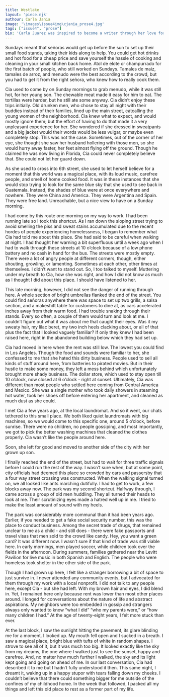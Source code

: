 ```yaml
---
title: Westlake
layout: 'piece.njk'
authour: Carla Jania
image: '\images\issue4img\cjania_prose4.jpg'
tags: ["issue4", "prose"]
bio: 'Carla Juarez was inspired to become a writer through her love for music, particularly The Beatles and Bob Dylan. She shares a passion for fashion and rivers with her mom, who immigrated to the United States as a young girl. Once settled in Los Angeles, she had a son and Carla, and everyday worked so hard to give them a better life. Carla is a first generation college graduate, from UCLA with a BA in English Literature and a Music History minor. She continues to feed her love for books by attending poetry readings, open mics, and reading voraciously. She writes because she believes that stories have the power to connect strangers on a basic human level. She also hopes to share her culture and stories of the past with a new emerging generation.'
---
```


Sundays meant that señoras would get up before the sun to set up their small food stands, taking their kids along to help. You could get hot drinks and hot food for a cheap price and save yourself the hassle of cooking and cleaning in your small kitchen back home. Atol de elote or champurrado for the first batch of people, who still worked on Sundays. Tamales de maiz, tamales de arroz, and menudo were the best according to the crowd, but you had to get it from the right señora, who knew how to really cook them.

Cia used to come by on Sunday mornings to grab menudo, while it was still hot, for her young son. The chewable meat made it easy for him to eat. The tortillas were harder, but he still ate some anyway. Cia didn’t enjoy these trips initially. Old drunken men, who chose to stay all night with their buddies instead of their families, lined up the main street, catcalling the young women of the neighborhood. Cia knew what to expect, and would mostly ignore them; but the effort of having to do that made it a very unpleasant experience for her. She wondered if she dressed in sweatpants and a big jacket would their words would be less vulgar, or maybe even completely stop. This was not the case. Sometimes, out of the corner of her eye, she thought she saw her husband hollering with those men, so she would hurry away faster, her feet almost flying off the ground. Though he claimed he was now living in Florida, Cia could never completely believe that. She could not let her guard down.

As she used to cross into 6th street, she used to let herself believe for a moment that this world was a magical place, with its loud music, carefree people, and smell of home cooked food. It was in these instances that she would stop trying to look for the same blue sky that she used to see back in Guatemala. Instead, the shades of blue were at once everywhere and nowhere. They were China and America. They were Argentina and Spain. They were free land. Unreachable, but a nice view to have on a Sunday morning.

I had come by this route one morning on my way to work. I had been running late so I took this shortcut. As I ran down the sloping street trying to avoid smelling the piss and sweat stains accumulated due to the recent hordes of people experiencing homelessness, I began to remember what Cia had told me about this place. She had said to be careful when walking at night. I had thought her warning a bit superfluous until a week ago when I had to walk through these streets at 10 o’clock because of a low phone battery and no cash in hand for the bus. The streets were mostly empty. There were a lot of angry people at different corners, though, either shouting, growling, or lamenting. Sometimes at each other, other times at themselves. I didn’t want to stand out. So, I too talked to myself. Muttering under my breath to Cia, how she was right, and how I did not know as much as I thought I did about this place. I should have listened to her.

This late morning, however, I did not see the danger of running through here. A whole section of bright umbrellas flanked the end of the street. You could find señoras anywhere there was space to set up two grills, a salsa section, and a makeshift table for customers to dine at, as cars accelerated inches away from their warm food. I had trouble snaking through their stands. Every so often, a couple of them would turn and look at me. I couldn’t figure out what it was about me that caught their eyes. Was it my sweaty hair, my lilac beret, my two inch heels clacking about, or all of that plus the fact that I looked vaguely familiar? If only they knew I had been raised here, right in the abandoned building below which they had set up.

Cia had moved in here when the rent was still low. The lowest you could find in Los Angeles. Though the food and sounds were familiar to her, she confessed to me that she hated this dirty business. People used to sell all kinds of stuff around here, from batteries to pirated movies. But in their hustle to make some money, they left a mess behind which unfortunately brought more shady business. The dollar store, which used to stay open till 10 o’clock, now closed at 6 o’clock - right at sunset. Ultimately, Cia was different than most people who settled here coming from Central America and Mexico. She was a single mother who took daily showers in steaming hot water, took her shoes off before entering her apartment, and cleaned as much dust as she could.

I met Cia a few years ago, at the local laundromat. And so it went, our chats tethered to this small place. We both liked quiet laundromats with big machines, so we would come to this specific one, around 5 o’clock, before sunrise. There were no children, no people gossiping, and most importantly, we got to pick the better washing machines that cleaned the clothes properly. Cia wasn’t like the people around here.

Soon, she left for good and moved to another side of the city with her grown up son.

I finally reached the end of the street, but had to wait for three traffic signals before I could run the rest of the way. I wasn’t sure when, but at some point, city officials had deemed this place so crowded by cars and passersby that a four way street crossing was constructed. When the walking signal turned on, we all looked like ants marching dutifully. I had to get to work, a few blocks away now. The park was my second shortcut. Halfway through, I came across a group of old men huddling. They all turned their heads to look at me. Their scrutinizing eyes made a hatred well up in me. I tried to make the least amount of sound with my heels.

The park was considerably more communal than it had been years ago. Earlier, if you needed to get a fake social security number, this was the place to conduct business. Among the secret trade of drugs, that remained unclear to me as a child - and still does - there were fake passports and travel visas that men sold to the crowd like candy. Hey, you want a green card? It was different now. I wasn’t sure if that kind of trade was still viable here. In early mornings, men played soccer, while children took over the fields in the afternoon. During summers, families gathered near the Levitt Pavilion for live music in both Spanish and English. The people who were homeless took shelter in the other side of the park.

Though I had grown up here, I felt like a stranger borrowing a bit of space to just survive in. I never attended any community events, but I advocated for them through my work with a local nonprofit. I did not talk to any people here, except Cia - but she had left. With my brown hair and eyes, I did blend in. Yet, I remained here only because rent was lower than most other places around. I longed for conversations about the nature of life and abstract aspirations. My neighbors were too embedded in gossip and strangers always only wanted to know “what I did” “who my parents were,” or “how many children I had.” At the age of twenty-eight years, I felt more stuck than ever.

At the last block, I saw the sunlight hitting the pavement, its glare blinding me for a moment. I looked up. My mouth fell open and I sucked in a breath. I saw a magical place, bright blue with tufts of white in random shapes. I strove to see all of it, but it was much too big. It looked exactly like the sky from my dreams, the one where I walked just to see the sunset, happy and carefree. And, no matter how much further I walked, the sky and its light kept going and going on ahead of me. In our last conversation, Cia had described it to me but I hadn’t fully understood it then. This same night, I dreamt it, waking up in a happy stupor with tears falling down my cheeks. I couldn’t believe that there could something bigger for me outside of the confines of my childhood home. In the week that followed, I packed all my things and left this old place to rest as a former part of my life.
